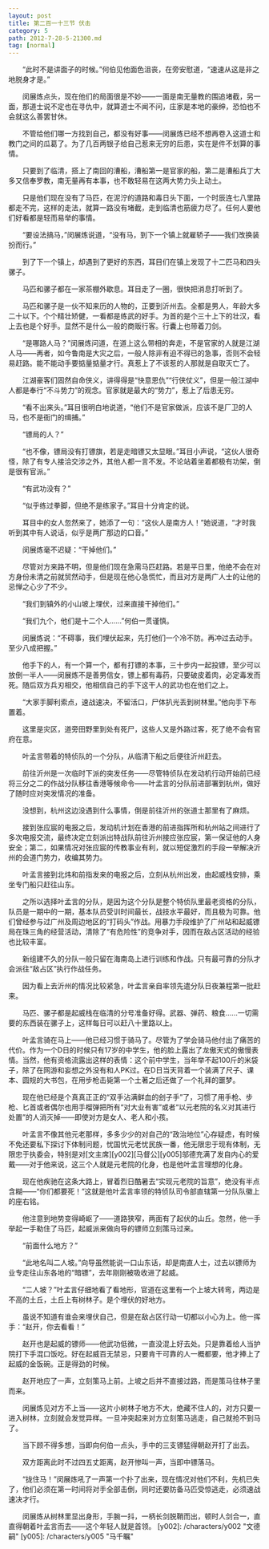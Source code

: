 ```yaml
---
layout: post
title: 第二百一十三节 伏击
category: 5
path: 2012-7-28-5-21300.md
tag: [normal]
---
```


　　“此时不是讲面子的时候。”何伯见他面色沮丧，在旁安慰道，“速速从这是非之地脱身才是。”

　　闵展炼点头，现在他们的局面很是不妙——一面是南无量教的围追堵截，另一面，那道士说不定也在寻仇中，就算道士不闻不问，庄家是本地的豪绅，恐怕也不会就这么善罢甘休。

　　不管给他们哪一方找到自己，都没有好事——闵展炼已经不想再卷入这道士和教门之间的瓜葛了。为了几百两银子给自己惹来无穷的后患，实在是件不划算的事情。

　　只要到了临清，搭上了南回的漕船，漕船第一是官家的船，第二是漕船兵丁大多又信奉罗教，南无量再有本事，也不敢轻易在这两大势力头上动土。

　　只是他们现在没有了马匹，在泥泞的道路和毒日头下面，一个时辰连七八里路都走不完，这样的走法，就算一路没有堵截，走到临清也筋疲力尽了。任何人要他们好看都是轻而易举的事情。

　　“要设法搞马，”闵展炼说道，“没有马，到下一个镇上就雇轿子——我们改换装扮而行。”

　　到了下一个镇上，却遇到了更好的东西，耳目们在镇上发现了十二匹马和四头骡子。

　　马匹和骡子都在一家茶棚外歇息。耳目走了一圈，很快把消息打听到了。

　　马匹和骡子是一伙不知来历的人物的，正要到沂州去。全都是男人，年龄大多二十以下。个个精壮矫健，一看都是练武的好手。为首的是个三十上下的壮汉，看上去也是个好手。显然不是什么一般的商贩行客。行囊上也带着刀剑。

　　“是哪路人马？”闵展炼问道，在道上这么带相的奔走，不是官家的人就是江湖人马——再者，如今鲁南是大灾之后，一般人除非有迫不得已的急事，否则不会轻易赶路。能不能动手要掂量掂量才行。真惹上了不该惹的人那就是自取灭亡了。

　　江湖豪客们固然自命侠义，讲得得是“快意恩仇”“行侠仗义”，但是一般江湖中人都是奉行“不斗势力”的观念。官家就是最大的“势力”，惹上了后患无穷。

　　“看不出来头。”耳目很明白地说道，“他们不是官家做派，应该不是厂卫的人马，也不是衙门的缉捕。”

　　“镖局的人？”

　　“也不像，镖局没有打镖旗，若是走暗镖又太显眼。”耳目小声说，“这伙人很奇怪，除了有专人接洽交涉之外，其他人都一言不发。不论站着坐着都极有功架，倒是很有官派。”

　　“有武功没有？”

　　“似乎练过拳脚，但绝不是练家子。”耳目十分肯定的说。

　　耳目中的女人忽然来了，她添了一句：“这伙人是南方人！”她说道，“才时我听到其中有人说话，似乎是两广那边的口音。”

　　闵展炼毫不迟疑：“干掉他们。”

　　尽管对方来路不明，但是他们现在急需马匹赶路。若是平日里，他绝不会在对方身份未清之前就贸然动手，但是现在他心急慌忙，而且对方是两广人士的让他的忌惮之心少了不少。

　　“我们到镇外的小山坡上埋伏，过来直接干掉他们。”

　　“我们九个，他们是十二个人……”何伯一贯谨慎。

　　闵展炼说：“不碍事，我们埋伏起来，先打他们一个冷不防。再冲过去动手。至少八成把握。”

　　他手下的人，有一个算一个，都有打镖的本事，三十步内一起投镖，至少可以放倒一半人——闵展炼不是善男信女，镖上都有毒药，只要破皮着肉，必定毒发而死。随后双方兵刃相交，他相信自己的手下这干人的武功也在他们之上。

　　“大家手脚利索点，速战速决，不留活口，尸体扒光丢到树林里。”他向手下布置着。

　　这里是灾区，道旁田野里到处有死尸，这些人又是外路过客，死了绝不会有官府在意。

　　叶孟言带着的特侦队的一个分队，从临清下船之后便往沂州赶去。

　　前往沂州是一次临时下派的突发任务——尽管特侦队在发动机行动开始前已经将三分之二的作战分队移往香港等候命令——叶孟言的分队前进部署到杭州，做好了随时应对突发情况的准备。

　　没想到，杭州这边没遇到什么事情，倒是前往沂州的张道士那里有了麻烦。

　　接到张应宸的电报之后，发动机计划在香港的前进指挥所和杭州站之间进行了多次电报交流，最终决定立刻派出特战队前往沂州接应张应宸，第一保证他的人身安全；第二，如果情况对张应宸的传教事业有利，就以短促激烈的手段一举解决沂州的会道门势力，收编其势力。

　　叶孟言接到北炜和前指发来的电报之后，立刻从杭州出发，由起威栈安排，乘坐专门船只赶往山东。

　　之所以选择叶孟言的分队，是因为这个分队是整个特侦队里最老资格的分队，队员是一期中的一期，基本队员受训时间最长，战技水平最好，而且极为可靠。他们曾经参与过广州及周边地区的“打码头”作战。用暴力手段维护了广州站和起威镖局在珠三角的经营活动，清除了“有危险性”的竞争对手，因而在敌占区活动的经验也比较丰富。

　　新组建不久的分队一般只留在海南岛上进行训练和作战。只有最可靠的分队才会派往“敌占区”执行作战任务。

　　因为看上去沂州的情况比较紧急，叶孟言亲自率领先遣分队日夜兼程第一批赶来。

　　马匹、骡子都是起威栈在临清的分号准备好得。武器、弹药、粮食……一切需要的东西装在骡子上，这样每日可以赶八十里路以上。

　　叶孟言骑在马上——他已经习惯于骑马了。尽管为了学会骑马他付出了痛苦的代价。作为一个D日的时候只有17岁的中学生，他的脸上露出了龙傲天式的傲慢表情。当然，他有资格流露出这样的表情：这个前中学生，当年举不起100斤的米袋子，除了在网游和妄想之外没有和人PK过。在D日当天背着一个装满了尺子、课本、圆规的大书包，在用步枪击毙第一个土著之后还做了一个礼拜的噩梦。

　　现在他已经是个真真正正的“双手沾满鲜血的刽子手”了，习惯了用手枪、步枪、匕首或者偶尔也用手榴弹把所有“对大业有害”或者“以元老院的名义对其进行处置”的人消灭掉——即使对方是女人、老人和小孩。

　　叶孟言不像其他元老那样，多多少少的对自己的“政治地位”心存疑虑，有时候不免还要私下探讨下体制问题，忧国忧元老忧民族一番，他无限忠于现有体制，无限忠于执委会，特别是对[文主席][y002][马督公][y005]邬德充满了发自内心的爱戴——对于他来说，这三个人就是元老院的化身，也是他叶孟言理想的化身。

　　现在他疾驰在这条大路上，冒着烈日酷暑去“实现元老院的旨意”，绝没有半点含糊——“你们都要死！”这就是他叶孟言率领的特侦队司令部直辖第一分队队徽上的座右铭。

　　他注意到地势变得崎岖了——道路狭窄，两面有了起伏的山丘。忽然，他一手举起一手勒住了马匹，起威派来做向导的镖师立刻策马过来。

　　“前面什么地方？”

　　“此地名叫二人坡。”向导虽然能说一口山东话，却是南直人士，过去以镖师为业专走往山东各地的“暗镖”，去年刚刚被吸收进了起威。

　　“二人坡？”叶孟言仔细地看了看地形，官道在这里有一个上坡大转弯，两边是不高的土丘，土丘上有树林子。是个埋伏的好地方。

　　虽说不知道有谁会来埋伏自己，但是在敌占区行动一切都以小心为上。他一挥手：“赵开，你去看看！”

　　赵开也是起威的镖师——他武功低微，一直没混上好去处。只是靠着给人当护院打下手混口饭吃。好在起威百无禁忌，只要肯干可靠的人一概都要，他才捧上了起威的金饭碗。正是得劲的时候。

　　赵开地应了一声，立刻策马上前。上坡之后并不直接过路，而是策马往林子里而来。

　　闵展炼见对方不上当——这片小树林子地方不大，绝藏不住人的，对方只要一进入树林，立刻就会发觉异样。一旦冲突起来对方立刻策马逃走，自己就抢不到马了。

　　当下顾不得多想，当即向何伯一点头，手中的三支镖猛得朝赵开打了出去。

　　双方距离此时不过四五丈距离，赵开惨叫一声，当即中镖落马。

　　“拢住马！”闵展炼吼了一声第一个扑了出来，现在情况对他们不利，先机已失了，他们必须在第一时间将对手全部击倒，同时还要防备马匹受惊逃走，必须速战速决才行。

　　闵展炼从树林里显出身形，手腕一抖，一柄长剑脱鞘而出，顿时人剑合一，直直得朝着叶孟言而去——这个年轻人就是首领。
[y002]: /characters/y002 "文德嗣"
[y005]: /characters/y005 "马千瞩"
